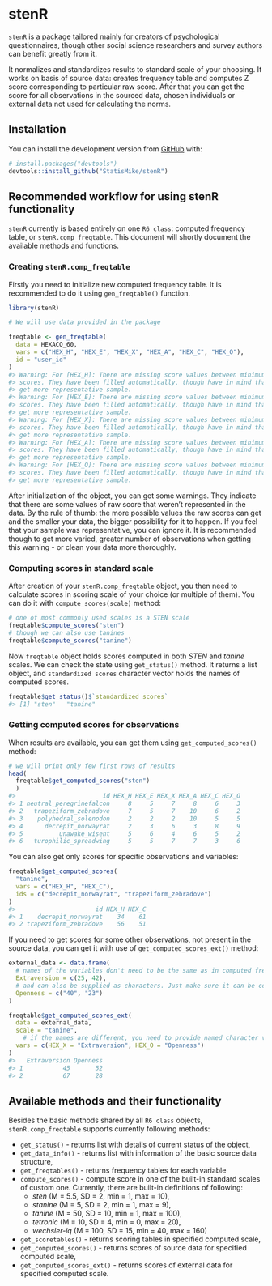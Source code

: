 
<!-- README.md is generated from README.Rmd. Please edit that file -->

# stenR

<!-- badges: start -->
<!-- badges: end -->

`stenR` is a package tailored mainly for creators of psychological
questionnaires, though other social science researchers and survey
authors can benefit greatly from it.

It normalizes and standardizes results to standard scale of your
choosing. It works on basis of source data: creates frequency table and
computes Z score corresponding to particular raw score. After that you
can get the score for all observations in the sourced data, chosen
individuals or external data not used for calculating the norms.

## Installation

You can install the development version from
[GitHub](https://github.com/) with:

``` r
# install.packages("devtools")
devtools::install_github("StatisMike/stenR")
```

## Recommended workflow for using stenR functionality

`stenR` currently is based entirely on one `R6 class`: computed
frequency table, or `stenR.comp_freqtable`. This document will shortly
document the available methods and functions.

### Creating `stenR.comp_freqtable`

Firstly you need to initialize new computed frequency table. It is
recommended to do it using `gen_freqtable()` function.

``` r
library(stenR)

# We will use data provided in the package

freqtable <- gen_freqtable(
  data = HEXACO_60,
  vars = c("HEX_H", "HEX_E", "HEX_X", "HEX_A", "HEX_C", "HEX_O"),
  id = "user_id"
)
#> Warning: For [HEX_H]: There are missing score values between minimum and maximum
#> scores. They have been filled automatically, though have in mind that you should
#> get more representative sample.
#> Warning: For [HEX_E]: There are missing score values between minimum and maximum
#> scores. They have been filled automatically, though have in mind that you should
#> get more representative sample.
#> Warning: For [HEX_X]: There are missing score values between minimum and maximum
#> scores. They have been filled automatically, though have in mind that you should
#> get more representative sample.
#> Warning: For [HEX_A]: There are missing score values between minimum and maximum
#> scores. They have been filled automatically, though have in mind that you should
#> get more representative sample.
#> Warning: For [HEX_O]: There are missing score values between minimum and maximum
#> scores. They have been filled automatically, though have in mind that you should
#> get more representative sample.
```

After initialization of the object, you can get some warnings. They
indicate that there are some values of raw score that weren’t
represented in the data. By the rule of thumb: the more possible values
the raw scores can get and the smaller your data, the bigger possibility
for it to happen. If you feel that your sample was representative, you
can ignore it. It is recommended though to get more varied, greater
number of observations when getting this warning - or clean your data
more thoroughly.

### Computing scores in standard scale

After creation of your `stenR.comp_freqtable` object, you then need to
calculate scores in scoring scale of your choice (or multiple of them).
You can do it with `compute_scores(scale)` method:

``` r
# one of most commonly used scales is a STEN scale
freqtable$compute_scores("sten")
# though we can also use tanines
freqtable$compute_scores("tanine")
```

Now `freqtable` object holds scores computed in both *STEN* and *tanine*
scales. We can check the state using `get_status()` method. It returns a
list object, and `standardized scores` character vector holds the names
of computed scores.

``` r
freqtable$get_status()$`standardized scores`
#> [1] "sten"   "tanine"
```

### Getting computed scores for observations

When results are available, you can get them using
`get_computed_scores()` method:

``` r
# we will print only few first rows of results
head(
  freqtable$get_computed_scores("sten")
  )
#>                        id HEX_H HEX_E HEX_X HEX_A HEX_C HEX_O
#> 1 neutral_peregrinefalcon     8     5     7     8     6     3
#> 2   trapeziform_zebradove     7     5     7    10     6     2
#> 3    polyhedral_solenodon     2     2     2    10     5     5
#> 4      decrepit_norwayrat     2     3     6     3     8     9
#> 5          unawake_wisent     5     6     4     6     5     2
#> 6   turophilic_spreadwing     5     5     7     7     3     6
```

You can also get only scores for specific observations and variables:

``` r
freqtable$get_computed_scores(
  "tanine",
  vars = c("HEX_H", "HEX_C"),
  ids = c("decrepit_norwayrat", "trapeziform_zebradove")
)
#>                      id HEX_H HEX_C
#> 1    decrepit_norwayrat    34    61
#> 2 trapeziform_zebradove    56    51
```

If you need to get scores for some other observations, not present in
the source data, you can get it with use of `get_computed_scores_ext()`
method:

``` r
external_data <- data.frame(
  # names of the variables don't need to be the same as in computed freqtable
  Extraversion = c(25, 42),
  # and can also be supplied as characters. Just make sure it can be coerced to numerical
  Openness = c("40", "23")
)

freqtable$get_computed_scores_ext(
  data = external_data,
  scale = "tanine",
    # if the names are different, you need to provide named character vector
  vars = c(HEX_X = "Extraversion", HEX_O = "Openness")
)
#>   Extraversion Openness
#> 1           45       52
#> 2           67       28
```

## Available methods and their functionality

Besides the basic methods shared by all `R6 class` objects,
`stenR.comp_freqtable` supports currently following methods:

-   `get_status()` - returns list with details of current status of the
    object,
-   `get_data_info()` - returns list with information of the basic
    source data structure,
-   `get_freqtables()` - returns frequency tables for each variable
-   `compute_scores()` - compute score in one of the built-in standard
    scales of custom one. Currently, there are built-in definitions of
    following:
    -   *sten* (M = 5.5, SD = 2, min = 1, max = 10),
    -   *stanine* (M = 5, SD = 2, min = 1, max = 9),
    -   *tanine* (M = 50, SD = 10, min = 1, max = 100),
    -   *tetronic* (M = 10, SD = 4, min = 0, max = 20),
    -   *wechsler-iq* (M = 100, SD = 15, min = 40, max = 160)
-   `get_scoretables()` - returns scoring tables in specified computed
    scale,
-   `get_computed_scores()` - returns scores of source data for
    specified computed scale,
-   `get_computed_scores_ext()` - returns scores of external data for
    specified computed scale.
